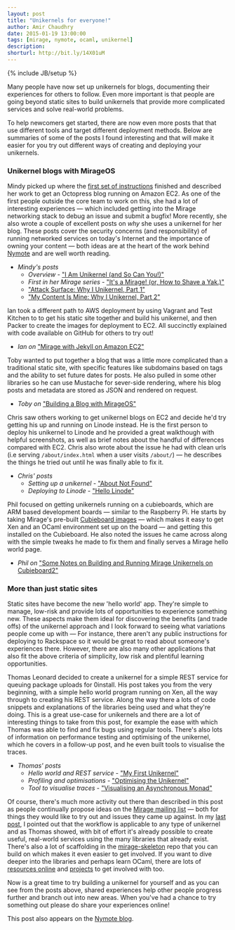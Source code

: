```yaml
---
layout: post
title: "Unikernels for everyone!"
author: Amir Chaudhry
date: 2015-01-19 13:00:00
tags: [mirage, nymote, ocaml, unikernel]
description:
shorturl: http://bit.ly/14X01uM
---
```

{% include JB/setup %}

Many people have now set up unikernels for blogs, documenting their
experiences for others to follow.  Even more important is that people are
going beyond static sites to build unikernels that provide more complicated
services and solve real-world problems.

To help newcomers get started, there are now even more posts that that use
different tools and target different deployment methods.  Below are summaries
of some of the posts I found interesting and that will make it easier for you
try out different ways of creating and deploying your unikernels.

### Unikernel blogs with MirageOS ###

Mindy picked up where the [first set of instructions][jekyll-unikernel]
finished and described her work to get an Octopress blog running on Amazon EC2.
As one of the first people outside the core team to work on this, she had a
lot of interesting experiences — which included getting into the Mirage
networking stack to debug an issue and submit a bugfix!  More recently, she
also wrote a couple of excellent posts on *why* she uses a unikernel for her
blog.  These posts cover the security concerns (and responsibility) of running
networked services on today's Internet and the importance of owning your
content — both ideas are at the heart of the work behind [Nymote][] and are
well worth reading.

- *Mindy's posts*
  - *Overview* - ["I Am Unikernel (and So Can You!)"][mindy-overview]
  - *First in her Mirage series* - ["It's a Mirage! (or, How to Shave a Yak.)"][mindy-first]
  - ["Attack Surface: Why I Unikernel, Part 1"][mindy-uk1]
  - ["My Content Is Mine: Why I Unikernel, Part 2"][mindy-uk2]

Ian took a different path to AWS deployment by using Vagrant and Test Kitchen
to to get his static site together and build his unikernel, and then Packer to
create the images for deployment to EC2.  All succinctly explained with code
available on GitHub for others to try out!

- *Ian on* ["Mirage with Jekyll on Amazon EC2"][mir-jekyll]

Toby wanted to put together a blog that was a little more complicated than a
traditional static site, with specific features like subdomains based on tags
and the ability to set future dates for posts. He also pulled in some other
libraries so he can use Mustache for sever-side rendering, where his blog
posts and metadata are stored as JSON and rendered on request.

- *Toby on* ["Building a Blog with MirageOS"][toby-blog]

Chris saw others working to get unikernel blogs on EC2 and decide he'd try
getting his up and running on Linode instead.  He is the first person to
deploy his unikernel to Linode and he provided a great walkthough with helpful
screenshots, as well as brief notes about the handful of differences compared
with EC2.  Chris also wrote about the issue he had with clean urls (i.e
serving `/about/index.html` when a user visits `/about/`) — he describes the
things he tried out until he was finally able to fix it.  

- *Chris' posts*
  - *Setting up a unikernel* - ["About Not Found"][chris-unikernel]
  - *Deploying to Linode* - ["Hello Linode"][chris-linode]

Phil focused on getting unikernels running on a cubieboards, which are ARM
based development boards — similar to the Raspberry Pi. He starts by taking
Mirage's pre-built [Cubieboard images][arm-tarball] — which makes it easy to
get Xen and an OCaml environment set up on the board — and getting this
installed on the Cubieboard.  He also noted the issues he came across along
with the simple tweaks he made to fix them and finally serves a Mirage hello
world page.

- *Phil on* ["Some Notes on Building and Running Mirage Unikernels on Cubieboard2"][phil]


### More than just static sites ###

Static sites have become the new 'hello world' app. They're simple to manage,
low-risk and provide lots of opportunities to experience something new.  These
aspects make them ideal for discovering the benefits (and trade offs) of the
unikernel approach and I look forward to seeing what variations people come up
with — For instance, there aren't any public instructions for deploying to
Rackspace so it would be great to read about someone's experiences there.
However, there are also many other applications that also fit the above
criteria of simplicity, low risk and plentiful learning opportunities. 

Thomas Leonard decided to create a unikernel for a simple REST service for
queuing package uploads for 0install.  His post takes you from the very
beginning, with a simple hello world program running on Xen, all the way
through to creating his REST service. Along the way there a lots of code
snippets and explanations of the libraries being used and what they're doing.
This is a great use-case for unikernels and there are a lot of interesting
things to take from this post, for example the ease with which Thomas was able
to find and fix bugs using regular tools. There's also lots of information on
performance testing and optimising of the unikernel, which he covers in a
follow-up post, and he even built tools to visualise the traces. 

- *Thomas' posts*
  - *Hello world and REST service* - ["My First Unikernel"][tom-unikernel]
  - *Profiling and optimisations* - ["Optimising the Unikernel"][tom-optimise]
  - *Tool to visualise traces* - ["Visualising an Asynchronous Monad"][tom-profile]

Of course, there's much more activity out there than described in this post as
people continually propose ideas on the [Mirage mailing list][mir-mail] — both
for things they would like to try out and issues they came up against. In my
[last post][nym-jekyll], I pointed out that the workflow is applicable to any
type of unikernel and as Thomas showed, with bit of effort it's already
possible to create useful, real-world services using the many libraries that
already exist. There's also a lot of scaffolding in the [mirage-skeleton][]
repo that you can build on which makes it even easier to get involved.  If you
want to dive deeper into the libraries and perhaps learn OCaml, there are lots
of [resources online][ocamlorg] and [projects][] to get involved with too.

Now is a great time to try building a unikernel for yourself and as you can
see from the posts above, shared experiences help other people progress
further and branch out into new areas. When you've had a chance to try
something out please do share your experiences online! 

<p class="footnote">This post also appears on the <a href="http://nymote.org/blog/2015/unikernels-for-everyone/">Nymote blog</a>.</p>

<!-- ===== LINKS ===== -->

[jekyll-unikernel]: http://amirchaudhry.com/from-jekyll-to-unikernel-in-fifty-lines/
[nymote]: http://nymote.org/
[mindy-overview]: http://www.somerandomidiot.com/blog/2014/08/18/i-am-unikernel/
[mindy-first]: http://www.somerandomidiot.com/blog/2014/03/14/its-a-mirage/
[mindy-uk1]: http://www.somerandomidiot.com/blog/2014/08/11/attack-surface-area/
[mindy-uk2]: http://www.somerandomidiot.com/blog/2014/08/14/my-content-is-mine/

[mir-jekyll]: https://github.com/iw/mirage-jekyll

[toby-blog]: http://ocaml.is-awesome.net/2014/11/building-a-blog-with-mirage-os

[chris-unikernel]: http://christopherbothwell.com/ocaml/mirage/2014/12/03/about-not-found.html
[chris-linode]: http://christopherbothwell.com/ocaml/mirage/linode/2014/12/08/hello-linode.html

[arm-tarball]: http://blobs.openmirage.org
[phil]: http://philtomson.github.io/blog/2014/09/10/some-notes-on-building-and-running-mirage-unikernels-on-cubieboard2/

[tom-unikernel]: http://roscidus.com/blog/blog/2014/07/28/my-first-unikernel/ 
[tom-optimise]: http://roscidus.com/blog/blog/2014/08/15/optimising-the-unikernel/
[tom-profile]: http://roscidus.com/blog/blog/2014/10/27/visualising-an-asynchronous-monad

[mir-mail]: http://lists.xenproject.org/cgi-bin/mailman/listinfo/mirageos-devel
[nym-jekyll]: http://nymote.org/blog/2014/from-jekyll-site-to-unikernel/
[mirage-skeleton]: https://github.com/mirage/mirage-skeleton
[ocamlorg]: http://ocaml.org/learn/books.html
[projects]: https://github.com/mirage/mirage-www/wiki/Pioneer-Projects
